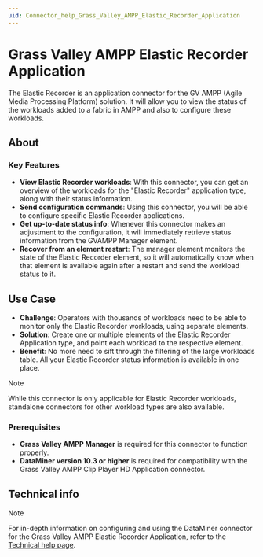 ```yaml
---
uid: Connector_help_Grass_Valley_AMPP_Elastic_Recorder_Application
---
```


# Grass Valley AMPP Elastic Recorder Application

The Elastic Recorder is an application connector for the GV AMPP (Agile Media Processing Platform) solution. It will allow you to view the status of the workloads added to a fabric in AMPP and also to configure these workloads.

## About

### Key Features

- **View Elastic Recorder workloads**: With this connector, you can get an overview of the workloads for the "Elastic Recorder" application type, along with their status information.
- **Send configuration commands**: Using this connector, you will be able to configure specific Elastic Recorder applications.
- **Get up-to-date status info**: Whenever this connector makes an adjustment to the configuration, it will immediately retrieve status information from the GVAMPP Manager element.
- **Recover from an element restart**: The manager element monitors the state of the Elastic Recorder element, so it will automatically know when that element is available again after a restart and send the workload status to it.

## Use Case

- **Challenge**: Operators with thousands of workloads need to be able to monitor only the Elastic Recorder workloads, using separate elements.
- **Solution**: Create one or multiple elements of the Elastic Recorder Application type, and point each workload to the respective element.
- **Benefit**: No more need to sift through the filtering of the large workloads table. All your Elastic Recorder status information is available in one place.

> [!NOTE]
> While this connector is only applicable for Elastic Recorder workloads, standalone connectors for other workload types are also available.

### Prerequisites

- **Grass Valley AMPP Manager** is required for this connector to function properly.
- **DataMiner version 10.3 or higher** is required for compatibility with the Grass Valley AMPP Clip Player HD Application connector.

## Technical info

> [!NOTE]
> For in-depth information on configuring and using the DataMiner connector for the Grass Valley AMPP Elastic Recorder Application, refer to the [Technical help page](xref:Connector_help_Grass_Valley_AMPP_Elastic_Recorder_Application_Technical).
